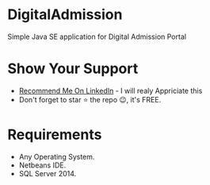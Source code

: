 # DigitalAdmission
Simple Java SE application for Digital Admission Portal 
# Show Your Support
* [Recommend Me On LinkedIn](https://www.linkedin.com/in/imalisheraz/) - I will realy Appriciate this  
* Don't forget to star ⭐ the repo 😉, it's FREE.

# Requirements
* Any Operating System.   
* Netbeans IDE.
* SQL Server 2014.
